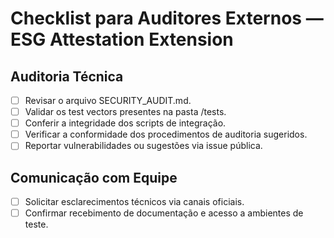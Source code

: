 # Checklist para Auditores Externos — ESG Attestation Extension

## Auditoria Técnica
- [ ] Revisar o arquivo SECURITY_AUDIT.md.
- [ ] Validar os test vectors presentes na pasta /tests.
- [ ] Conferir a integridade dos scripts de integração.
- [ ] Verificar a conformidade dos procedimentos de auditoria sugeridos.
- [ ] Reportar vulnerabilidades ou sugestões via issue pública.

## Comunicação com Equipe
- [ ] Solicitar esclarecimentos técnicos via canais oficiais.
- [ ] Confirmar recebimento de documentação e acesso a ambientes de teste.
